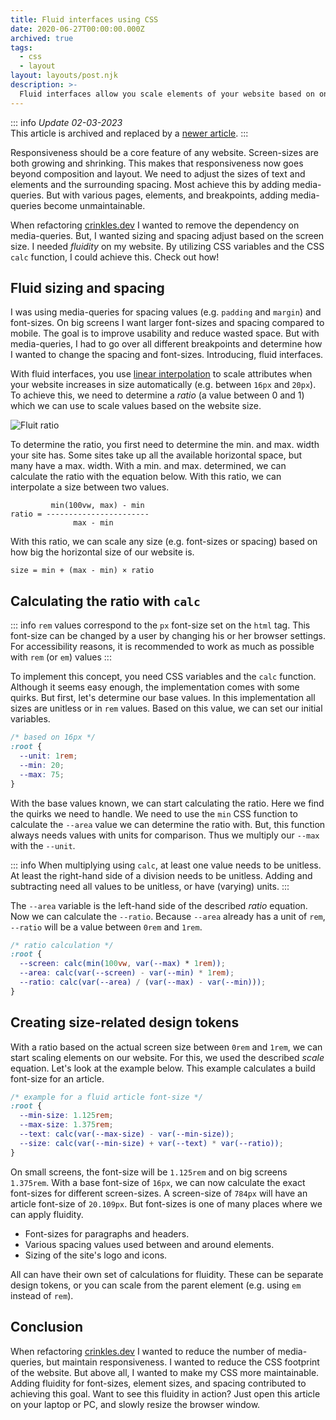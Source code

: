 ```yaml
---
title: Fluid interfaces using CSS
date: 2020-06-27T00:00:00.000Z
archived: true
tags:
  - css
  - layout
layout: layouts/post.njk
description: >-
  Fluid interfaces allow you scale elements of your website based on on the available space, without using media-queries
---
```


::: info
_Update 02-03-2023_\
This article is archived and replaced by a [newer article](writing/a-different-approach-to-fluid-typography-and-layouts/).
:::

Responsiveness should be a core feature of any website. Screen-sizes are both growing and shrinking. This makes that responsiveness now goes beyond composition and layout. We need to adjust the sizes of text and elements and the surrounding spacing. Most achieve this by adding media-queries. But with various pages, elements, and breakpoints, adding media-queries become unmaintainable.

When refactoring [crinkles.dev](https://vyckes.dev) I wanted to remove the dependency on media-queries. But, I wanted sizing and spacing adjust based on the screen size. I needed _fluidity_ on my website. By utilizing CSS variables and the CSS `calc` function, I could achieve this. Check out how!

## Fluid sizing and spacing

I was using media-queries for spacing values (e.g. `padding` and `margin`) and font-sizes. On big screens I want larger font-sizes and spacing compared to mobile. The goal is to improve usability and reduce wasted space. But with media-queries, I had to go over all different breakpoints and determine how I wanted to change the spacing and font-sizes. Introducing, fluid interfaces.

With fluid interfaces, you use [linear interpolation](https://en.wikipedia.org/wiki/Linear_interpolation) to scale attributes when your website increases in size automatically (e.g. between `16px` and `20px`). To achieve this, we need to determine a _ratio_ (a value between 0 and 1) which we can use to scale values based on the website size.

![Fluit ratio](/img/fluid-css-scale.png "Fluid ratio")

To determine the ratio, you first need to determine the min. and max. width your site has. Some sites take up all the available horizontal space, but many have a max. width. With a min. and max. determined, we can calculate the ratio with the equation below. With this ratio, we can interpolate a size between two values.

```
         min(100vw, max) - min
ratio = -----------------------
              max - min
```

With this ratio, we can scale any size (e.g. font-sizes or spacing) based on how big the horizontal size of our website is.

```
size = min + (max - min) × ratio
```

## Calculating the ratio with `calc`

::: info
`rem` values correspond to the `px` font-size set on the `html` tag. This font-size can be changed by a user by changing his or her browser settings. For accessibility reasons, it is recommended to work as much as possible with `rem` (or `em`) values
:::

To implement this concept, you need CSS variables and the `calc` function. Although it seems easy enough, the implementation comes with some quirks. But first, let's determine our base values. In this implementation all sizes are unitless or in `rem` values. Based on this value, we can set our initial variables.

```css
/* based on 16px */
:root {
  --unit: 1rem;
  --min: 20;
  --max: 75;
}
```

With the base values known, we can start calculating the ratio. Here we find the quirks we need to handle. We need to use the `min` CSS function to calculate the `--area` value we can determine the ratio with. But, this function always needs values with units for comparison. Thus we multiply our `--max` with the `--unit`.

::: info
When multiplying using `calc`, at least one value needs to be unitless. At least the right-hand side of a division needs to be unitless. Adding and subtracting need all values to be unitless, or have (varying) units.
:::

The `--area` variable is the left-hand side of the described _ratio_ equation. Now we can calculate the `--ratio`. Because `--area` already has a unit of `rem`, `--ratio` will be a value between `0rem` and `1rem`.

```css
/* ratio calculation */
:root {
  --screen: calc(min(100vw, var(--max) * 1rem));
  --area: calc(var(--screen) - var(--min) * 1rem);
  --ratio: calc(var(--area) / (var(--max) - var(--min)));
}
```

## Creating size-related design tokens

With a ratio based on the actual screen size between `0rem` and `1rem`, we can start scaling elements on our website. For this, we used the described _scale_ equation. Let's look at the example below. This example calculates a build font-size for an article.

```css
/* example for a fluid article font-size */
:root {
  --min-size: 1.125rem;
  --max-size: 1.375rem;
  --text: calc(var(--max-size) - var(--min-size));
  --size: calc(var(--min-size) + var(--text) * var(--ratio));
}
```

On small screens, the font-size will be `1.125rem` and on big screens `1.375rem`. With a base font-size of `16px`, we can now calculate the exact font-sizes for different screen-sizes. A screen-size of `784px` will have an article font-size of `20.109px`. But font-sizes is one of many places where we can apply fluidity.

- Font-sizes for paragraphs and headers.
- Various spacing values used between and around elements.
- Sizing of the site's logo and icons.

All can have their own set of calculations for fluidity. These can be separate design tokens, or you can scale from the parent element (e.g. using `em` instead of `rem`).

## Conclusion

When refactoring [crinkles.dev](https://vyckes.dev) I wanted to reduce the number of media-queries, but maintain responsiveness. I wanted to reduce the CSS footprint of the website. But above all, I wanted to make my CSS more maintainable. Adding fluidity for font-sizes, element sizes, and spacing contributed to achieving this goal. Want to see this fluidity in action? Just open this article on your laptop or PC, and slowly resize the browser window.
